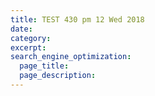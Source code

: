 ```yaml
---
title: TEST 430 pm 12 Wed 2018
date:
category:
excerpt:
search_engine_optimization:
  page_title:
  page_description:
---
```

